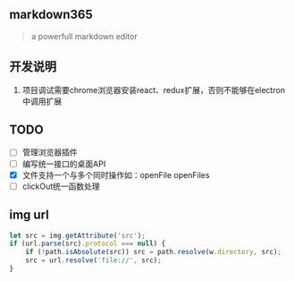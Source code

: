 ## markdown365

> a powerfull markdown editor

## 开发说明
1. 项目调试需要chrome浏览器安装react、redux扩展，否则不能够在electron中调用扩展

## TODO
- [ ] 管理浏览器插件
- [ ] 编写统一接口的桌面API
- [x] 文件支持一个与多个同时操作如：openFile openFiles
- [ ] clickOut统一函数处理

## img url
```javascript
let src = img.getAttribute('src');
if (url.parse(src).protocol === null) {
    if (!path.isAbsolute(src)) src = path.resolve(w.directory, src);
    src = url.resolve('file://', src);
}
```
